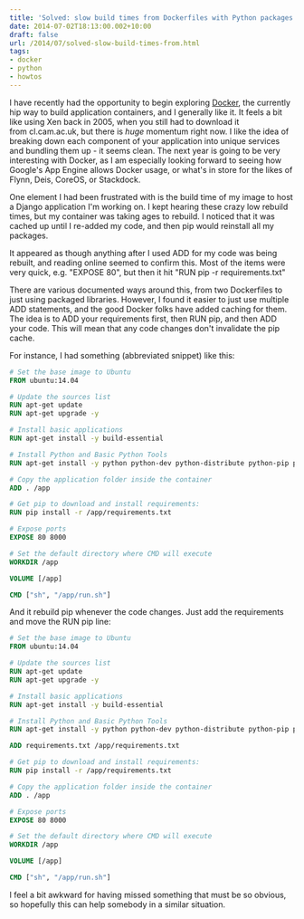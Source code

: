 ```yaml
---
title: 'Solved: slow build times from Dockerfiles with Python packages (pip)'
date: 2014-07-02T18:13:00.002+10:00
draft: false
url: /2014/07/solved-slow-build-times-from.html
tags: 
- docker
- python
- howtos
---
```


I have recently had the opportunity to begin exploring [Docker](http://www.docker.com/), the currently hip way to build application containers, and I generally like it. It feels a bit like using Xen back in 2005, when you still had to download it from cl.cam.ac.uk, but there is _huge_ momentum right now. I like the idea of breaking down each component of your application into unique services and bundling them up - it seems clean. The next year is going to be very interesting with Docker, as I am especially looking forward to seeing how Google's App Engine allows Docker usage, or what's in store for the likes of Flynn, Deis, CoreOS, or Stackdock.  

  

One element I had been frustrated with is the build time of my image to host a Django application I'm working on. I kept hearing these crazy low rebuild times, but my container was taking ages to rebuild. I noticed that it was cached up until I re-added my code, and then pip would reinstall all my packages.

  

It appeared as though anything after I used ADD for my code was being rebuilt, and reading online seemed to confirm this. Most of the items were very quick, e.g. "EXPOSE 80", but then it hit "RUN pip -r requirements.txt"

  

There are various documented ways around this, from two Dockerfiles to just using packaged libraries. However, I found it easier to just use multiple ADD statements, and the good Docker folks have added caching for them. The idea is to ADD your requirements first, then RUN pip, and then ADD your code. This will mean that any code changes don't invalidate the pip cache.

  

For instance, I had something (abbreviated snippet) like this:

  
```dockerfile
# Set the base image to Ubuntu
FROM ubuntu:14.04

# Update the sources list
RUN apt-get update
RUN apt-get upgrade -y

# Install basic applications
RUN apt-get install -y build-essential

# Install Python and Basic Python Tools
RUN apt-get install -y python python-dev python-distribute python-pip postgresql-client

# Copy the application folder inside the container
ADD . /app

# Get pip to download and install requirements:
RUN pip install -r /app/requirements.txt

# Expose ports
EXPOSE 80 8000

# Set the default directory where CMD will execute
WORKDIR /app

VOLUME [/app]

CMD ["sh", "/app/run.sh"]

```  

And it rebuild pip whenever the code changes. Just add the requirements and move the RUN pip line:

  
```dockerfile
# Set the base image to Ubuntu
FROM ubuntu:14.04

# Update the sources list
RUN apt-get update
RUN apt-get upgrade -y

# Install basic applications
RUN apt-get install -y build-essential

# Install Python and Basic Python Tools
RUN apt-get install -y python python-dev python-distribute python-pip postgresql-client

ADD requirements.txt /app/requirements.txt

# Get pip to download and install requirements:
RUN pip install -r /app/requirements.txt

# Copy the application folder inside the container
ADD . /app

# Expose ports
EXPOSE 80 8000

# Set the default directory where CMD will execute
WORKDIR /app

VOLUME [/app]

CMD ["sh", "/app/run.sh"]

```  
I feel a bit awkward for having missed something that must be so obvious, so hopefully this can help somebody in a similar situation.